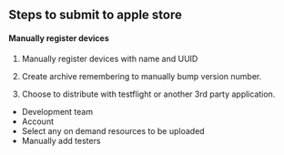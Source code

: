 ## Steps to submit to apple store

#### Manually register devices
1. Manually register devices with name and UUID

2. Create archive remembering to manually bump version number.

3. Choose to distribute with testflight or another 3rd party application.
- Development team
- Account
- Select any on demand resources to be uploaded
- Manually add testers